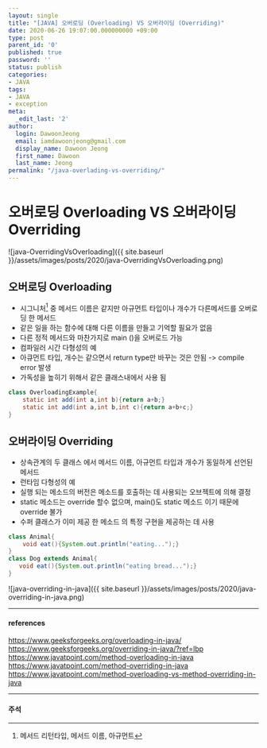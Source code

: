 ```yaml
---
layout: single
title: "[JAVA] 오버로딩 (Overloading) VS 오버라이딩 (Overriding)"
date: 2020-06-26 19:07:00.000000000 +09:00
type: post
parent_id: '0'
published: true
password: ''
status: publish
categories:
- JAVA
tags:
- JAVA
- exception
meta:
  _edit_last: '2'
author:
  login: DawoonJeong
  email: iamdawoonjeong@gmail.com
  display_name: Dawoon Jeong
  first_name: Dawoon
  last_name: Jeong
permalink: "/java-overlading-vs-overriding/"
---
```

#  오버로딩 Overloading VS 오버라이딩 Overriding

![java-OverridingVsOverloading]({{ site.baseurl }}/assets/images/posts/2020/java-OverridingVsOverloading.png)

## 오버로딩 Overloading
- 시그니처[^1] 중 메서드 이름은 같지만 아규먼트 타입이나 개수가 다른메서드를 오버로딩 한 메서드
- 같은 일을 하는 함수에 대해 다른 이름을 만들고 기억할 필요가 없음
- 다른 정적 메서드와 마찬가지로 main ()을 오버로드 가능
- 컴파일러 시간 다형성의 예
- 아큐먼트 타입, 개수는 같으면서 return type만 바꾸는 것은 안됨 -> compile error 발생  
- 가독성을 높히기 위해서 같은 클래스내에서 사용 됨


```java
class OverloadingExample{  
    static int add(int a,int b){return a+b;}  
    static int add(int a,int b,int c){return a+b+c;}  
}  
```


## 오버라이딩 Overriding
- 상속관계의 두 클래스 에서 메서드 이름, 아규먼트 타입과 개수가 동일하게 선언된 메서드
- 런타임 다형성의 예
- 실행 되는 메소드의 버전은 메소드를 호출하는 데 사용되는 오브젝트에 의해 결정
- static 메소드는 override 할수 없으며, main()도 static 메소드 이기 때문에 override 불가
- 수퍼 클래스가 이미 제공 한 메소드 의 특정 구현을 제공하는 데 사용

```java
class Animal{  
    void eat(){System.out.println("eating...");}  
}  
class Dog extends Animal{  
   void eat(){System.out.println("eating bread...");}  
}  
```

![java-overriding-in-java]({{ site.baseurl }}/assets/images/posts/2020/java-overriding-in-java.png)


---
#### references
<https://www.geeksforgeeks.org/overloading-in-java/>  
<https://www.geeksforgeeks.org/overriding-in-java/?ref=lbp>  
<https://www.javatpoint.com/method-overloading-in-java>  
<https://www.javatpoint.com/method-overriding-in-java>  
<https://www.javatpoint.com/method-overloading-vs-method-overriding-in-java>  


----
#### 주석
[^1]: 메서드 리턴타입, 메서드 이름, 아규먼트
